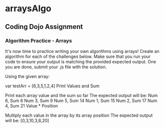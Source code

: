 # arraysAlgo
## Coding Dojo Assignment

### Algorithm Practice - Arrays

It's now time to practice writing your own algorithms using arrays!  Create an algorithm for each of the challenges below.  Make sure that you run your code to ensure your output is matching the provided expected output.   One you are done, submit your .js file with the solution.

Using the given array:

var testArr = [6,3,5,1,2,4]
Print Values and Sum

Print each array value and the sum so far
The expected output will be: 
Num 6, Sum 6
Num 3, Sum 9
Num 5, Sum 14
Num 1, Sum 15
Num 2, Sum 17
Num 4, Sum 21
Value * Position

Multiply each value in the array by its array position
The expected output will be:
[0,3,10,3,8,20]
